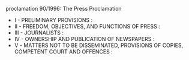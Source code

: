 proclamation 90&#x2F;1996: The Press Proclamation

<ul>
			<li>I - PRELIMINARY PROVISIONS : <ul>
			</ul></li>			<li>II - FREEDOM, OBJECTIVES, AND FUNCTIONS OF PRESS : <ul>
			</ul></li>			<li>III - JOURNALISTS : <ul>
			</ul></li>			<li>IV - OWNERSHIP AND PUBLICATION OF NEWSPAPERS : <ul>
			</ul></li>			<li>V - MATTERS NOT TO BE DISSEMINATED, PROVISIONS OF COPIES, COMPETENT COURT AND OFFENCES : <ul>
			</ul></li></ul>